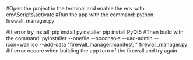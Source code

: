 #Open the project in the terminal and enable the env with:
env\Scripts\activate
#Run the app with the command:
python firewall_manager.py

#If error try install:
pip install pyinstaller
pip install PyQt5
#Then build with the command:
pyinstaller --onefile --noconsole --uac-admin --icon=wall.ico --add-data "firewall_manager.manifest;." firewall_manager.py
#If error occure when building the app turn of the firewall and try again 
